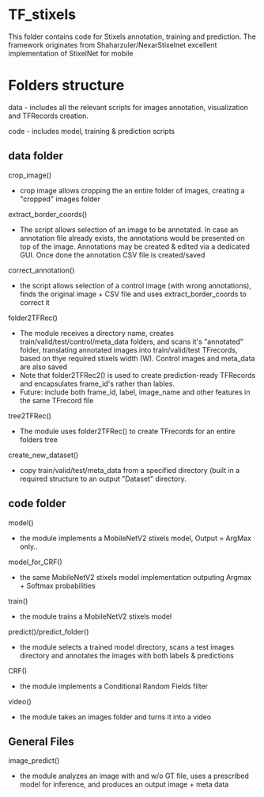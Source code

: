 # TF_stixels
This folder contains code for Stixels annotation, training  and prediction. The framework
 originates from Shaharzuler/NexarStixelnet excellent implementation of StixelNet for mobile

# Folders structure
data - includes all the relevant scripts for images annotation, visualization and TFRecords
 creation.

code - includes model, training & prediction scripts


## data folder
crop_image()
* crop image allows cropping the an entire folder of images, creating a "cropped" images folder 

extract_border_coords()
* The script allows selection of an image to be annotated. In case an annotation file already
 exists, the annotations would be presented on top of the image. Annotations may be created &
  edited via a dedicated GUI. Once done the annotation CSV file is created/saved

correct_annotation()
* the script allows selection of a control image (with wrong annotations), finds the original
 image + CSV file and  uses extract_border_coords to correct it

folder2TFRec()
* The module receives a directory name, creates train/valid/test/control/meta_data folders,
 and scans it's "annotated" folder, translating annotated images into train/valid/test TFrecords,
  based on thye required stixels width (W). Control images and meta_data are also saved
* Note that folder2TFRec2() is used to create prediction-ready TFRecords and encapsulates
frame_id's rather than lables. 
* Future: include both frame_id, label, image_name and other features
 in the same TFrecord file 

tree2TFRec()
* The module uses folder2TFRec() to create TFrecords for an entire folders tree   

create_new_dataset()
* copy train/valid/test/meta_data from a specified directory (built in a required structure
 to an output "Dataset" directory.

## code folder
model()
* the module implements a MobileNetV2 stixels model, Output = ArgMax only..

model_for_CRF()
* the same MobileNetV2 stixels model implementation outputing Argmax + Softmax probabilities

train()
* the module trains a MobileNetV2 stixels model

predict()/predict_folder()
* the module selects a trained model directory, scans a test images directory and annotates
 the images with both labels & predictions

CRF()
* the module implements a Conditional Random Fields filter

video()
* the module takes an images folder and turns it into a video                   

## General Files
image_predict()
* the module analyzes an image with and w/o GT file, uses a prescribed model 
for inference, and produces an output image + meta data 